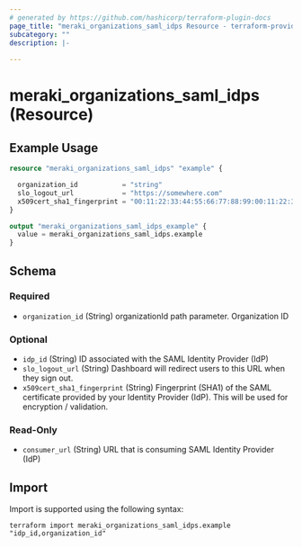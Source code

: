 ```yaml
---
# generated by https://github.com/hashicorp/terraform-plugin-docs
page_title: "meraki_organizations_saml_idps Resource - terraform-provider-meraki"
subcategory: ""
description: |-
  
---
```


# meraki_organizations_saml_idps (Resource)



## Example Usage

```terraform
resource "meraki_organizations_saml_idps" "example" {

  organization_id           = "string"
  slo_logout_url            = "https://somewhere.com"
  x509cert_sha1_fingerprint = "00:11:22:33:44:55:66:77:88:99:00:11:22:33:44:55:66:77:88:99"
}

output "meraki_organizations_saml_idps_example" {
  value = meraki_organizations_saml_idps.example
}
```

<!-- schema generated by tfplugindocs -->
## Schema

### Required

- `organization_id` (String) organizationId path parameter. Organization ID

### Optional

- `idp_id` (String) ID associated with the SAML Identity Provider (IdP)
- `slo_logout_url` (String) Dashboard will redirect users to this URL when they sign out.
- `x509cert_sha1_fingerprint` (String) Fingerprint (SHA1) of the SAML certificate provided by your Identity Provider (IdP). This will be used for encryption / validation.

### Read-Only

- `consumer_url` (String) URL that is consuming SAML Identity Provider (IdP)

## Import

Import is supported using the following syntax:

```shell
terraform import meraki_organizations_saml_idps.example "idp_id,organization_id"
```
